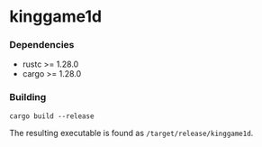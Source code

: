 # kinggame1d

### Dependencies
* rustc >= 1.28.0
* cargo >= 1.28.0

### Building
```
cargo build --release
```
The resulting executable is found as ```/target/release/kinggame1d```.
